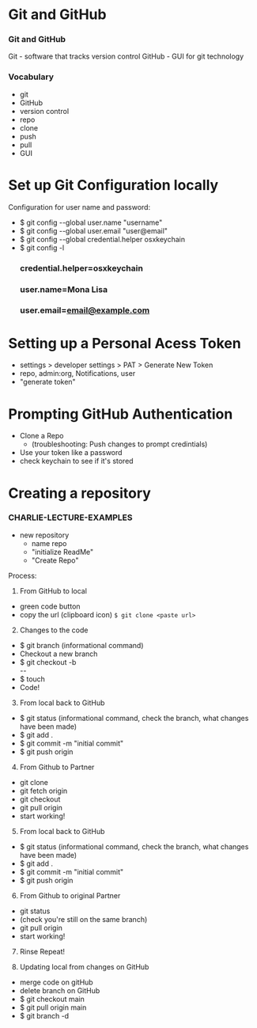 # Git and GitHub
### Git and GitHub
Git - software that tracks version control
GitHub - GUI for git technology

### Vocabulary
- git
- GitHub
- version control
- repo
- clone
- push
- pull
- GUI

# Set up Git Configuration locally

Configuration for user name and password:  
- $ git config --global user.name "username"
- $ git config --global user.email "user@email"
- $ git config --global credential.helper osxkeychain
- $ git config -l
  ### credential.helper=osxkeychain
  ### user.name=Mona Lisa
  ### user.email=email@example.com

# Setting up a Personal Acess Token
 - settings > developer settings > PAT > Generate New Token
 - repo, admin:org, Notifications, user
 - "generate token"

# Prompting GitHub Authentication
 - Clone a Repo 
    - (troubleshooting: Push changes to  prompt credintials)
 - Use your token like a password
 - check keychain to see if it's stored

# Creating a repository
### CHARLIE-LECTURE-EXAMPLES
 - new repository 
    - name repo
    - "initialize ReadMe"
    - "Create Repo"


Process:
1. From GitHub to local
  - green code button
  - copy the url (clipboard icon)
  `$ git clone <paste url>`

2. Changes to the code
  - $ git branch (informational command)
  - Checkout a new branch
  - $ git checkout -b <section>-<initial1>-<initial2>
  - $ touch <file-name>
  - Code!
  

3. From local back to GitHub
  - $ git status (informational command, check the branch, what changes have been made)
  - $ git add .
  - $ git commit -m "initial commit"
  - $ git push origin <branch-name>

4. From Github to Partner
  - git clone <repo-name>
  - git fetch origin <branch-name>
  - git checkout <branch-name>
  - git pull origin <branch-name>
  - start working!

5. From local back to GitHub
  - $ git status (informational command, check the branch, what changes have been made)
  - $ git add .
  - $ git commit -m "initial commit"
  - $ git push origin <branch-name>

6. From Github to original Partner 
  - git status 
  - (check you're still on the same branch)
  - git pull origin <branch-name>
  - start working!

7. Rinse Repeat!

8. Updating local from changes on GitHub
  - merge code on gitHub
  - delete branch on GitHub
  - $ git checkout main
  - $ git pull origin main
  - $ git branch -d <branch-name>

